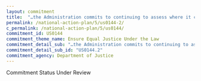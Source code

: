 ```yaml
---
layout: commitment
title:  "…the Administration commits to continuing to assess where it can improve conditions of confinement and reduce unjustly long or severe sentences."
permalink: /national-action-plan/5/us0144-2/
c_permalink: /national-action-plan/5/us0144/
commitment_id: US0144
commitment_theme_name: Ensure Equal Justice Under the Law
commitment_detail_sub: "…the Administration commits to continuing to assess where it can improve conditions of confinement and reduce unjustly long or severe sentences."
commitment_detail_sub_id: "US0144.2"
commitment_agency: Department of Justice
---
```


Commitment Status Under Review
